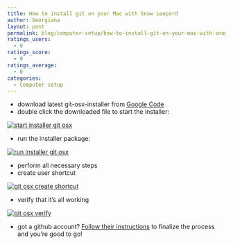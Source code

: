 ```yaml
---
title: How to install git on your Mac with Snow Leopard
author: Georgiana
layout: post
permalink: blog/computer-setup/how-to-install-git-on-your-mac-with-snow-leopard/
ratings_users:
  - 0
ratings_score:
  - 0
ratings_average:
  - 0
categories:
  - Computer setup
---
```

  * download latest git-osx-installer from [Google Code][1]
  * double click the downloaded file to start the installer:

[<img class="size-medium wp-image-275 alignnone" title="start installer git osx" src="http://i1.wp.com/www.tekkie.ro/wp-content/uploads/2011/03/start-installer-git-osx-300x262.png?fit=300%2C262" alt="start installer git osx" data-recalc-dims="1" />][2]

<div>
  <ul>
    <li>
      run the installer package:
    </li>
  </ul>

  <p>
    <a href="http://i2.wp.com/www.tekkie.ro/wp-content/uploads/2011/03/run-installer-git-osx.png"><img class="alignnone size-medium wp-image-276" title="run installer git osx" src="http://i0.wp.com/www.tekkie.ro/wp-content/uploads/2011/03/run-installer-git-osx-300x157.png?fit=300%2C157" alt="run installer git osx" data-recalc-dims="1" /></a>
  </p>

  <ul>
    <li>
      perform all necessary steps
    </li>
    <li>
      create user shortcut
    </li>
  </ul>

  <p>
    <a href="http://i0.wp.com/www.tekkie.ro/wp-content/uploads/2011/03/git-osx-create-shortcut.png"><img class="alignnone size-medium wp-image-277" title="git osx create shortcut" src="http://i2.wp.com/www.tekkie.ro/wp-content/uploads/2011/03/git-osx-create-shortcut-300x14.png?fit=300%2C14" alt="git osx create shortcut" data-recalc-dims="1" /></a>
  </p>

  <ul>
    <li>
      verify that it&#8217;s all working
    </li>
  </ul>
</div>

<div>
  <a href="http://i2.wp.com/www.tekkie.ro/wp-content/uploads/2011/03/git-osx-verify.png"><img class="alignnone size-medium wp-image-278" title="git osx verify" src="http://i2.wp.com/www.tekkie.ro/wp-content/uploads/2011/03/git-osx-verify-300x282.png?fit=300%2C282" alt="git osx verify" data-recalc-dims="1" /></a>
</div>

<div>
</div>

<div>
  <ul>
    <li>
      got a github account? <a title="mac set up git, the github howto" href="http://help.github.com/mac-set-up-git/">Follow their instructions</a> to finalize the process and you&#8217;re good to go!
    </li>
  </ul>
</div>

 [1]: http://code.google.com/p/git-osx-installer/downloads/list "git-osx-installer download list"
 [2]: http://i1.wp.com/www.tekkie.ro/wp-content/uploads/2011/03/start-installer-git-osx.png
